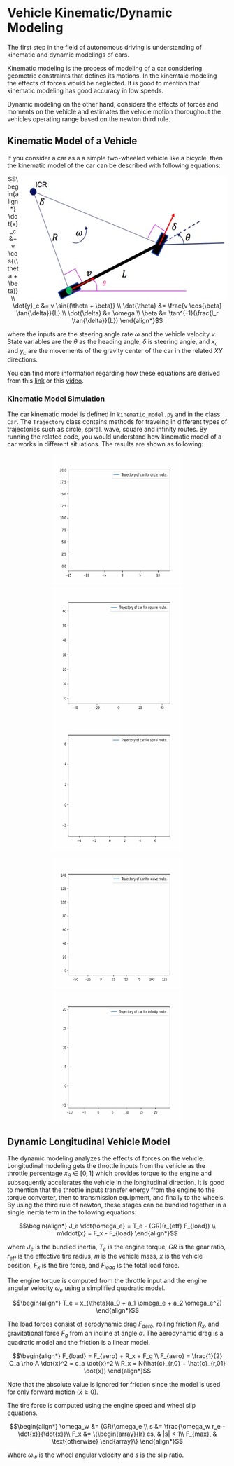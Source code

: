 # Vehicle Kinematic/Dynamic Modeling

The first step in the field of autonomous driving is understanding of kinematic and dynamic modelings of cars.

Kinematic modeling is the process of modeling of a car considering geometric constraints that defines its motions. In the kinemtaic modeling the effects of forces would be neglected. It is good to mention that kinematic modeling has good accuracy in low speeds. 

Dynamic modeling on the other hand, considers the effects of forces and moments on the vehicle and estimates the vehicle motion thoroughout the vehicles operating range based on the newton third rule.

## Kinematic Model of a Vehicle

If you consider a car as a a simple two-wheeled vehicle like a bicycle, then the kinematic model of the car can be described with following equations:

<p>
  <img alt="img-name" src="./images/kinematic_model.png" align="right">
</p>

$$\begin{align*}
\dot{x}_c &= v \cos{(\theta + \beta)} \\
\dot{y}_c &= v \sin{(\theta + \beta)} \\
\dot{\theta} &= \frac{v \cos{\beta} \tan{\delta}}{L} \\
\dot{\delta} &= \omega \\
\beta &= \tan^{-1}(\frac{l_r \tan{\delta}}{L})
\end{align*}$$

where the inputs are the steering angle rate $\omega$ and the vehicle velocity $v$. State variables are the $\theta$ as the heading angle, $\delta$ is steering angle, and $x_c$ and $y_c$ are the movements of the gravity center of the car in the related $XY$ directions.

You can find more information regarding how these equations are derived from this [link](https://dingyan89.medium.com/simple-understanding-of-kinematic-bicycle-model-81cac6420357) or this [video](https://www.youtube.com/watch?v=D4AgX1zjx54).


### Kinematic Model Simulation

The car kinematic model is defined in `kinematic_model.py` and in the class `Car`. The `Trajectory` class contains methods for traveing in different types of trajectories such as circle, spiral, wave, square and infinity routes. By running the related code, you would understand how kinematic model of a car works in different situations. The results are shown as following:

<p align="center">
    <img src="./images/circle-trajectory.gif" title="circle" width="300" height="300"/>
    <img src="./images/square-trajectory.gif" title="square" width="300" height="300"/> 
    <img src="./images/spiral-trajectory.gif" title="spiral" width="300" height="300"/> 
</p>

<p align="center">
    <img src="./images/wave-trajectory.gif" title="wave" width="300" height="300"/>
    <img src="./images/infinity-trajectory.gif" title="infinity" width="300" height="300"/> 
</p>


## Dynamic Longitudinal Vehicle Model

The dynamic modeling analyzes the effects of forces on the vehicle. Longitudinal modeling gets the throttle inputs from the vehicle as the throttle percentage $x_{\theta}\in[0,1]$ which provides torque to the engine and subsequently accelerates the vehicle in the longitudinal direction. It is good to mention that the throttle inputs transfer energy from the engine to the torque converter, then to transmission equipment, and finally to the wheels. By using the third rule of newton, these stages can be bundled together in a single inertia term in the following equations:

$$\begin{align*}
J_e \dot{\omega_e} = T_e - (GR)(r_{eff} F_{load}) \\
m\ddot{x} = F_x - F_{load}
\end{align*}$$

where $J_e$ is the bundled inertia, $T_e$ is the engine torque, $GR$ is the gear ratio, $r_{eff}$ is the effective tire radius, $m$ is the vehicle mass, $x$ is the vehicle position, $F_x$ is the tire force, and $F_{load}$ is the total load force.  

The engine torque is computed from the throttle input and the engine angular velocity $\omega_e$ using a simplified quadratic model. 

$$\begin{align*}
T_e = x_{\theta}(a_0 + a_1 \omega_e + a_2 \omega_e^2)
\end{align*}$$

The load forces consist of aerodynamic drag $F_{aero}$, rolling friction $R_x$, and gravitational force $F_g$ from an incline at angle $\alpha$. The aerodynamic drag is a quadratic model and the friction is a linear model.

$$\begin{align*}
F_{load} = F_{aero} + R_x + F_g \\
F_{aero} = \frac{1}{2} C_a \rho A \dot{x}^2 = c_a \dot{x}^2 \\
R_x = N(\hat{c}_{r,0} + \hat{c}_{r,01} \dot{x})
\end{align*}$$

Note that the absolute value is ignored for friction since the model is used for only forward motion ($\dot{x} \ge 0$). 
 
The tire force is computed using the engine speed and wheel slip equations.

$$\begin{align*}
\omega_w &= (GR)\omega_e \\
s &= \frac{\omega_w r_e - \dot{x}}{\dot{x}}\\
F_x &= \{\begin{array}{lr}
cs, &  |s| < 1\\
F_{max}, & \text{otherwise}
\end{array}\} 
\end{align*}$$

Where $\omega_w$ is the wheel angular velocity and $s$ is the slip ratio. 

